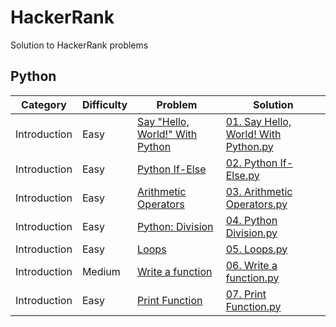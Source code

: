 # HackerRank
Solution to HackerRank problems
## Python

| Category | Difficulty | Problem | Solution |
|----------|------------|---------|----------|
| Introduction| Easy|[ Say "Hello, World!" With Python](https://www.hackerrank.com/challenges/py-hello-world?isFullScreen=true)|[ 01. Say Hello, World! With Python.py](https://github.com/Momen-17/HackerRank/blob/master/Python/01.%20Introduction/01.%20Say%20Hello%2C%20World!%20With%20Python.py)|
| Introduction| Easy|[ Python If-Else](https://www.hackerrank.com/challenges/py-if-else?isFullScreen=true)|[ 02. Python If-Else.py](https://github.com/Momen-17/HackerRank/blob/master/Python/01.%20Introduction/02.%20Python%20If-Else.py)|
| Introduction| Easy|[ Arithmetic Operators](https://www.hackerrank.com/challenges/python-arithmetic-operators?isFullScreen=true)|[ 03. Arithmetic Operators.py](https://github.com/Momen-17/HackerRank/blob/master/Python/01.%20Introduction/03.%20Arithmetic%20Operators.py)|
| Introduction| Easy|[ Python: Division](https://www.hackerrank.com/challenges/python-division?isFullScreen=true)|[ 04. Python Division.py](https://github.com/Momen-17/HackerRank/blob/master/Python/01.%20Introduction/04.%20Python%20Division.py)|
| Introduction| Easy|[ Loops](https://www.hackerrank.com/challenges/python-loops?isFullScreen=true)|[ 05. Loops.py](https://github.com/Momen-17/HackerRank/blob/master/Python/01.%20Introduction/05.%20Loops.py)|
| Introduction| Medium |[ Write a function](https://www.hackerrank.com/challenges/write-a-function?isFullScreen=true)|[ 06. Write a function.py](https://github.com/Momen-17/HackerRank/blob/master/Python/01.%20Introduction/06.%20Write%20a%20function.py)|
| Introduction| Easy|[ Print Function](https://www.hackerrank.com/challenges/python-print?isFullScreen=true)|[ 07. Print Function.py](https://github.com/Momen-17/HackerRank/blob/master/Python/01.%20Introduction/07.%20Print%20Function.py)|

